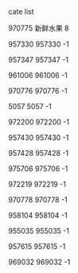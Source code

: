 cate list

970775 新鲜水果 8

957330 957330 -1

957347 957347 -1

961006 961006 -1

970776 970776 -1

5057 5057 -1

972200 972200 -1

957430 957430 -1

957428 957428 -1

975706 975706 -1

972219 972219 -1

970778 970778 -1

958104 958104 -1

955035 955035 -1

957615 957615 -1

969032 969032 -1

